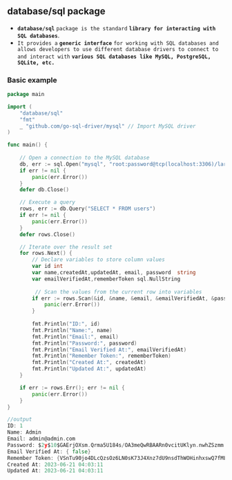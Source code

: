 ## database/sql package 

- **`database/sql`** `package is the standard` **`library for interacting with SQL databases`**. 
- `It provides a` **`generic interface`** `for working with SQL databases and allows developers to use different database drivers to connect to and interact with` **`various SQL databases like MySQL, PostgreSQL, SQLite, etc.`**



### Basic example

```go
package main

import (
    "database/sql"
    "fmt"
    _ "github.com/go-sql-driver/mysql" // Import MySQL driver
)

func main() {
    
	// Open a connection to the MySQL database
    db, err := sql.Open("mysql", "root:password@tcp(localhost:3306)/laravle")
    if err != nil {
        panic(err.Error())
    }
    defer db.Close()

    // Execute a query
    rows, err := db.Query("SELECT * FROM users")
    if err != nil {
        panic(err.Error())
    }
    defer rows.Close()

    // Iterate over the result set
    for rows.Next() {
        // Declare variables to store column values
        var id int
        var name,createdAt,updatedAt, email, password  string
        var emailVerifiedAt,rememberToken sql.NullString
    
         // Scan the values from the current row into variables
        if err := rows.Scan(&id, &name, &email, &emailVerifiedAt, &password, &rememberToken, &createdAt, &updatedAt); err != nil {
            panic(err.Error())
        }
        
        fmt.Println("ID:", id)
        fmt.Println("Name:", name)
        fmt.Println("Email:", email)
        fmt.Println("Password:", password)
        fmt.Println("Email Verified At:", emailVerifiedAt)
        fmt.Println("Remember Token:", rememberToken)
        fmt.Println("Created At:", createdAt)
        fmt.Println("Updated At:", updatedAt)
    }

    if err := rows.Err(); err != nil {
        panic(err.Error())
    }
}

//output
ID: 1
Name: Admin
Email: admin@admin.com
Password: $2y$10$GAErjOXsm.Qrma5U184s/OA3meQwRBAARn0vcitUKlyn.nwhZSzmm
Email Verified At: { false}
Remember Token: {VSnTu90jo4DLcQzsOz6LN0sK73J4Xnz7dU9nsdThWOHinhxswQ7fMLH6sNzI true}
Created At: 2023-06-21 04:03:11
Updated At: 2023-06-21 04:03:11
```



